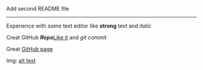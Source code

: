Add second README file 

***

Experience with some text editor like **strong** text and _italic_

Creat GitHub **_Repo_**[Like it](https://github.com/KotAleksei/You-love-kitty-) and _git commit_

Great [GitHub page](https://github.com/KotAleksei "My profile")

Img:
[alt text](https://recast.ai/blog/wp-content/uploads/2016/03/Octocat-github-1.png)



